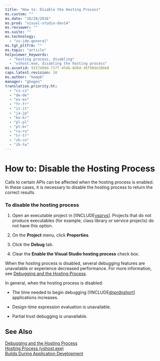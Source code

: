 ```yaml
---
title: "How to: Disable the Hosting Process"
ms.custom: ""
ms.date: "10/28/2016"
ms.prod: "visual-studio-dev14"
ms.reviewer: ""
ms.suite: ""
ms.technology: 
  - "vs-ide-general"
ms.tgt_pltfrm: ""
ms.topic: "article"
helpviewer_keywords: 
  - "hosting process, disabling"
  - "vshost.exe, disabling the hosting process"
ms.assetid: 9157488d-737f-454b-8d8d-36f99de38bb0
caps.latest.revision: 10
ms.author: "kempb"
manager: "ghogen"
translation.priority.ht: 
  - "cs-cz"
  - "de-de"
  - "es-es"
  - "fr-fr"
  - "it-it"
  - "ja-jp"
  - "ko-kr"
  - "pl-pl"
  - "pt-br"
  - "ru-ru"
  - "tr-tr"
  - "zh-cn"
  - "zh-tw"
---
```

# How to: Disable the Hosting Process
Calls to certain APIs can be affected when the hosting process is enabled. In these cases, it is necessary to disable the hosting process to return the correct results.  
  
### To disable the hosting process  
  
1.  Open an executable project in [!INCLUDE[vsprvs](../code-quality/includes/vsprvs_md.md)]. Projects that do not produce executables (for example, class library or service projects) do not have this option.  
  
2.  On the **Project** menu, click **Properties**.  
  
3.  Click the **Debug** tab.  
  
4.  Clear the **Enable the Visual Studio hosting process** check box.  
  
 When the hosting process is disabled, several debugging features are unavailable or experience decreased performance. For more information, see [Debugging and the Hosting Process](../debugger/debugging-and-the-hosting-process.md).  
  
 In general, when the hosting process is disabled:  
  
-   The time needed to begin debugging [!INCLUDE[dnprdnshort](../code-quality/includes/dnprdnshort_md.md)] applications increases.  
  
-   Design-time expression evaluation is unavailable.  
  
-   Partial trust debugging is unavailable.  
  
## See Also  
 [Debugging and the Hosting Process](../debugger/debugging-and-the-hosting-process.md)   
 [Hosting Process (vshost.exe)](../ide/hosting-process-vshost-exe.md)   
 [Builds During Application Development](http://msdn.microsoft.com/en-us/c9497d62-3b7b-4449-88e8-cf27acc9efe6)
